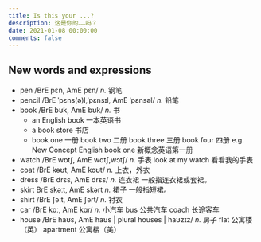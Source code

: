 ```yaml
---
title: Is this your ...?
description: 这是你的……吗？
date: 2021-01-08 00:00:00
comments: false
---
```


## New words and expressions

- pen /BrE pɛn, AmE pɛn/ *n.* 钢笔
- pencil /BrE ˈpɛns(ə)l,ˈpɛnsɪl, AmE ˈpɛnsəl/ *n.* 铅笔
- book /BrE bʊk, AmE bʊk/ *n.* 书
  - an English book 一本英语书
  - a book store 书店
  - book one 一册
    book two 二册
    book three 三册
    book four 四册
    e.g. New Concept English book one 新概念英语第一册
- watch /BrE wɒtʃ, AmE wɑtʃ,wɔtʃ/ *n.* 手表
  look at my watch 看看我的手表
- coat /BrE kəʊt, AmE koʊt/ *n.* 上衣，外衣
- dress /BrE drɛs, AmE drɛs/ *n.* 连衣裙
  一般指连衣裙或套裙。
- skirt BrE skəːt, AmE skərt *n.* 裙子
  一般指短裙。
- shirt /BrE ʃəːt, AmE ʃərt/ *n.* 衬衣
- car /BrE kɑː, AmE kɑr/ *n.* 小汽车
  bus 公共汽车
  coach 长途客车
- house /BrE haʊs, AmE haʊs | plural houses | haʊzɪz/ *n.* 房子
  flat 公寓楼（英）
  apartment 公寓楼（美）
